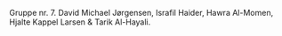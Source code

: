 Gruppe nr. 7. David Michael Jørgensen, Israfil Haider, Hawra Al-Momen, Hjalte Kappel Larsen & Tarik Al-Hayali.

